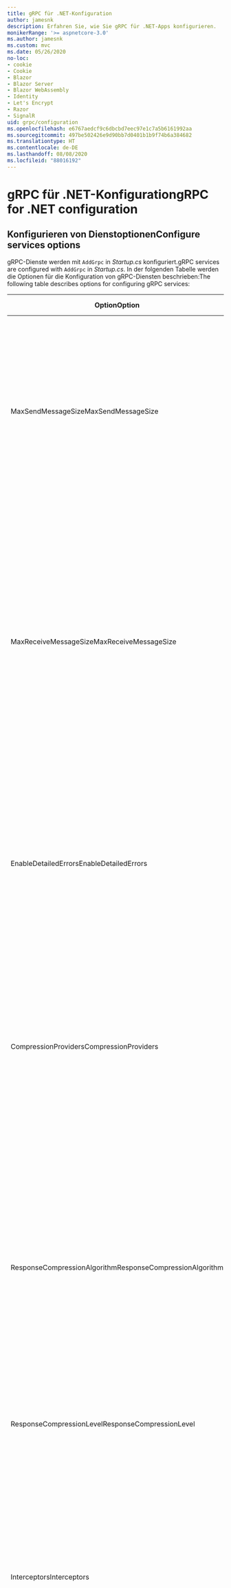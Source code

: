 ```yaml
---
title: gRPC für .NET-Konfiguration
author: jamesnk
description: Erfahren Sie, wie Sie gRPC für .NET-Apps konfigurieren.
monikerRange: '>= aspnetcore-3.0'
ms.author: jamesnk
ms.custom: mvc
ms.date: 05/26/2020
no-loc:
- cookie
- Cookie
- Blazor
- Blazor Server
- Blazor WebAssembly
- Identity
- Let's Encrypt
- Razor
- SignalR
uid: grpc/configuration
ms.openlocfilehash: e6767aedcf9c6dbcbd7eec97e1c7a5b6161992aa
ms.sourcegitcommit: 497be502426e9d90bb7d0401b1b9f74b6a384682
ms.translationtype: HT
ms.contentlocale: de-DE
ms.lasthandoff: 08/08/2020
ms.locfileid: "88016192"
---
```

# <a name="grpc-for-net-configuration"></a><span data-ttu-id="57e87-103">gRPC für .NET-Konfiguration</span><span class="sxs-lookup"><span data-stu-id="57e87-103">gRPC for .NET configuration</span></span>

## <a name="configure-services-options"></a><span data-ttu-id="57e87-104">Konfigurieren von Dienstoptionen</span><span class="sxs-lookup"><span data-stu-id="57e87-104">Configure services options</span></span>

<span data-ttu-id="57e87-105">gRPC-Dienste werden mit `AddGrpc` in *Startup.cs* konfiguriert.</span><span class="sxs-lookup"><span data-stu-id="57e87-105">gRPC services are configured with `AddGrpc` in *Startup.cs*.</span></span> <span data-ttu-id="57e87-106">In der folgenden Tabelle werden die Optionen für die Konfiguration von gRPC-Diensten beschrieben:</span><span class="sxs-lookup"><span data-stu-id="57e87-106">The following table describes options for configuring gRPC services:</span></span>

| <span data-ttu-id="57e87-107">Option</span><span class="sxs-lookup"><span data-stu-id="57e87-107">Option</span></span> | <span data-ttu-id="57e87-108">Standardwert</span><span class="sxs-lookup"><span data-stu-id="57e87-108">Default Value</span></span> | <span data-ttu-id="57e87-109">Beschreibung</span><span class="sxs-lookup"><span data-stu-id="57e87-109">Description</span></span> |
| ------ | ------------- | ----------- |
| <span data-ttu-id="57e87-110">MaxSendMessageSize</span><span class="sxs-lookup"><span data-stu-id="57e87-110">MaxSendMessageSize</span></span> | `null` | <span data-ttu-id="57e87-111">Die maximale Nachrichtengröße in Bytes, die vom Server gesendet werden kann.</span><span class="sxs-lookup"><span data-stu-id="57e87-111">The maximum message size in bytes that can be sent from the server.</span></span> <span data-ttu-id="57e87-112">Der Versuch, eine Nachricht zu senden, die die konfigurierte maximale Nachrichtengröße überschreitet, führt zu einer Ausnahme.</span><span class="sxs-lookup"><span data-stu-id="57e87-112">Attempting to send a message that exceeds the configured maximum message size results in an exception.</span></span> <span data-ttu-id="57e87-113">Wenn dieser Wert auf `null` festgelegt wird, ist die Größe der Nachricht unbegrenzt.</span><span class="sxs-lookup"><span data-stu-id="57e87-113">When set to `null`, the message size is unlimited.</span></span> |
| <span data-ttu-id="57e87-114">MaxReceiveMessageSize</span><span class="sxs-lookup"><span data-stu-id="57e87-114">MaxReceiveMessageSize</span></span> | <span data-ttu-id="57e87-115">4 MB</span><span class="sxs-lookup"><span data-stu-id="57e87-115">4 MB</span></span> | <span data-ttu-id="57e87-116">Die maximale Nachrichtengröße in Bytes, die vom Server empfangen werden kann.</span><span class="sxs-lookup"><span data-stu-id="57e87-116">The maximum message size in bytes that can be received by the server.</span></span> <span data-ttu-id="57e87-117">Wenn der Server eine Nachricht erhält, die diesen Grenzwert überschreitet, wird eine Ausnahme ausgelöst.</span><span class="sxs-lookup"><span data-stu-id="57e87-117">If the server receives a message that exceeds this limit, it throws an exception.</span></span> <span data-ttu-id="57e87-118">Eine Erhöhung dieses Werts ermöglicht es dem Server, größere Nachrichten zu empfangen, kann sich jedoch negativ auf den Arbeitsspeicherverbrauch auswirken.</span><span class="sxs-lookup"><span data-stu-id="57e87-118">Increasing this value allows the server to receive larger messages, but can negatively impact memory consumption.</span></span> <span data-ttu-id="57e87-119">Wenn dieser Wert auf `null` festgelegt wird, ist die Größe der Nachricht unbegrenzt.</span><span class="sxs-lookup"><span data-stu-id="57e87-119">When set to `null`, the message size is unlimited.</span></span> |
| <span data-ttu-id="57e87-120">EnableDetailedErrors</span><span class="sxs-lookup"><span data-stu-id="57e87-120">EnableDetailedErrors</span></span> | `false` | <span data-ttu-id="57e87-121">Bei `true` werden detaillierte Ausnahmemeldungen an Clients zurückgegeben, wenn eine Ausnahme in einer Dienstmethode ausgelöst wird.</span><span class="sxs-lookup"><span data-stu-id="57e87-121">If `true`, detailed exception messages are returned to clients when an exception is thrown in a service method.</span></span> <span data-ttu-id="57e87-122">Der Standardwert ist `false`.</span><span class="sxs-lookup"><span data-stu-id="57e87-122">The default is `false`.</span></span> <span data-ttu-id="57e87-123">Das Festlegen von `EnableDetailedErrors` auf `true` kann zum Verlust von vertraulichen Informationen führen.</span><span class="sxs-lookup"><span data-stu-id="57e87-123">Setting `EnableDetailedErrors` to `true` can leak sensitive information.</span></span> |
| <span data-ttu-id="57e87-124">CompressionProviders</span><span class="sxs-lookup"><span data-stu-id="57e87-124">CompressionProviders</span></span> | <span data-ttu-id="57e87-125">gzip</span><span class="sxs-lookup"><span data-stu-id="57e87-125">gzip</span></span> | <span data-ttu-id="57e87-126">Eine Sammlung von Komprimierungsanbietern, die zum Komprimieren und Dekomprimieren von Nachrichten verwendet werden.</span><span class="sxs-lookup"><span data-stu-id="57e87-126">A collection of compression providers used to compress and decompress messages.</span></span> <span data-ttu-id="57e87-127">Es können benutzerdefinierte Komprimierungsanbieter erstellt und der Sammlung hinzugefügt werden.</span><span class="sxs-lookup"><span data-stu-id="57e87-127">Custom compression providers can be created and added to the collection.</span></span> <span data-ttu-id="57e87-128">Die standardmäßig konfigurierten Anbieter unterstützen die **gzip**-Komprimierung.</span><span class="sxs-lookup"><span data-stu-id="57e87-128">The default configured providers support **gzip** compression.</span></span> |
| <span data-ttu-id="57e87-129"><span style="word-break:normal;word-wrap:normal">ResponseCompressionAlgorithm</span></span><span class="sxs-lookup"><span data-stu-id="57e87-129"><span style="word-break:normal;word-wrap:normal">ResponseCompressionAlgorithm</span></span></span> | `null` | <span data-ttu-id="57e87-130">Der Komprimierungsalgorithmus, der zur Komprimierung der vom Server gesendeten Nachrichten verwendet wird.</span><span class="sxs-lookup"><span data-stu-id="57e87-130">The compression algorithm used to compress messages sent from the server.</span></span> <span data-ttu-id="57e87-131">Der Algorithmus muss mit einem Komprimierungsanbieter in `CompressionProviders` übereinstimmen.</span><span class="sxs-lookup"><span data-stu-id="57e87-131">The algorithm must match a compression provider in `CompressionProviders`.</span></span> <span data-ttu-id="57e87-132">Damit der Algorithmus eine Antwort komprimieren kann, muss der Client angeben, dass er den Algorithmus unterstützt, indem er ihn im **grpc-accept-encoding**-Header sendet.</span><span class="sxs-lookup"><span data-stu-id="57e87-132">For the algorithm to compress a response, the client must indicate it supports the algorithm by sending it in the **grpc-accept-encoding** header.</span></span> |
| <span data-ttu-id="57e87-133">ResponseCompressionLevel</span><span class="sxs-lookup"><span data-stu-id="57e87-133">ResponseCompressionLevel</span></span> | `null` | <span data-ttu-id="57e87-134">Die Komprimierungsstufe, die zur Komprimierung der vom Server gesendeten Nachrichten verwendet wird.</span><span class="sxs-lookup"><span data-stu-id="57e87-134">The compress level used to compress messages sent from the server.</span></span> |
| <span data-ttu-id="57e87-135">Interceptors</span><span class="sxs-lookup"><span data-stu-id="57e87-135">Interceptors</span></span> | <span data-ttu-id="57e87-136">Keine</span><span class="sxs-lookup"><span data-stu-id="57e87-136">None</span></span> | <span data-ttu-id="57e87-137">Eine Sammlung von Interceptors, die bei jedem gRPC-Aufruf ausgeführt werden.</span><span class="sxs-lookup"><span data-stu-id="57e87-137">A collection of interceptors that are run with each gRPC call.</span></span> <span data-ttu-id="57e87-138">Interceptors werden in der Reihenfolge ausgeführt, in der sie registriert sind.</span><span class="sxs-lookup"><span data-stu-id="57e87-138">Interceptors are run in the order they are registered.</span></span> <span data-ttu-id="57e87-139">Global konfigurierte Interceptors werden vor Interceptors ausgeführt, die für einen einzelnen Dienst konfiguriert sind.</span><span class="sxs-lookup"><span data-stu-id="57e87-139">Globally configured interceptors are run before interceptors configured for a single service.</span></span> <span data-ttu-id="57e87-140">Weitere Informationen über gRPC-Interceptors finden Sie unter [gRPC-Interceptors im Vergleich zur Middleware](xref:grpc/migration#grpc-interceptors-vs-middleware).</span><span class="sxs-lookup"><span data-stu-id="57e87-140">For more information about gRPC interceptors, see [gRPC Interceptors vs. Middleware](xref:grpc/migration#grpc-interceptors-vs-middleware).</span></span> |
| <span data-ttu-id="57e87-141">IgnoreUnknownServices</span><span class="sxs-lookup"><span data-stu-id="57e87-141">IgnoreUnknownServices</span></span> | `false` | <span data-ttu-id="57e87-142">Bei `true` geben Aufrufe unbekannter Dienste und Methoden nicht den Status **UNIMPLEMENTED** zurück, und die Anforderung wird an die nächste registrierte Middleware in ASP.NET Core übergeben.</span><span class="sxs-lookup"><span data-stu-id="57e87-142">If `true`, calls to unknown services and methods don't return an **UNIMPLEMENTED** status, and the request passes to the next registered middleware in ASP.NET Core.</span></span> |

<span data-ttu-id="57e87-143">Optionen können für alle Dienste konfiguriert werden, indem ein Optionsdelegat für den `AddGrpc`-Aufruf in `Startup.ConfigureServices` bereitgestellt wird:</span><span class="sxs-lookup"><span data-stu-id="57e87-143">Options can be configured for all services by providing an options delegate to the `AddGrpc` call in `Startup.ConfigureServices`:</span></span>

[!code-csharp[](~/grpc/configuration/sample/GrcpService/Startup.cs?name=snippet)]

<span data-ttu-id="57e87-144">Optionen für einen einzelnen Dienst haben Vorrang vor den globalen Optionen in `AddGrpc` und können mit `AddServiceOptions<TService>` konfiguriert werden:</span><span class="sxs-lookup"><span data-stu-id="57e87-144">Options for a single service override the global options provided in `AddGrpc` and can be configured using `AddServiceOptions<TService>`:</span></span>

[!code-csharp[](~/grpc/configuration/sample/GrcpService/Startup2.cs?name=snippet)]

## <a name="configure-client-options"></a><span data-ttu-id="57e87-145">Konfigurieren von Clientoptionen</span><span class="sxs-lookup"><span data-stu-id="57e87-145">Configure client options</span></span>

<span data-ttu-id="57e87-146">Die gRPC-Clientkonfiguration ist auf `GrpcChannelOptions` festgelegt.</span><span class="sxs-lookup"><span data-stu-id="57e87-146">gRPC client configuration is set on `GrpcChannelOptions`.</span></span> <span data-ttu-id="57e87-147">In der folgenden Tabelle werden die Optionen für die Konfiguration von gRPC-Kanälen beschrieben:</span><span class="sxs-lookup"><span data-stu-id="57e87-147">The following table describes options for configuring gRPC channels:</span></span>

| <span data-ttu-id="57e87-148">Option</span><span class="sxs-lookup"><span data-stu-id="57e87-148">Option</span></span> | <span data-ttu-id="57e87-149">Standardwert</span><span class="sxs-lookup"><span data-stu-id="57e87-149">Default Value</span></span> | <span data-ttu-id="57e87-150">Beschreibung</span><span class="sxs-lookup"><span data-stu-id="57e87-150">Description</span></span> |
| ------ | ------------- | ----------- |
| <span data-ttu-id="57e87-151">HttpHandler</span><span class="sxs-lookup"><span data-stu-id="57e87-151">HttpHandler</span></span> | <span data-ttu-id="57e87-152">Neue Instanz</span><span class="sxs-lookup"><span data-stu-id="57e87-152">New instance</span></span> | <span data-ttu-id="57e87-153">Der `HttpMessageHandler` wird für gRPC-Aufrufe verwendet.</span><span class="sxs-lookup"><span data-stu-id="57e87-153">The `HttpMessageHandler` used to make gRPC calls.</span></span> <span data-ttu-id="57e87-154">Ein Client kann so eingestellt werden, dass er einen benutzerdefinierten `HttpClientHandler` konfiguriert oder der HTTP-Pipeline zusätzliche Handler für gRPC-Aufrufe hinzufügt.</span><span class="sxs-lookup"><span data-stu-id="57e87-154">A client can be set to configure a custom `HttpClientHandler` or add additional handlers to the HTTP pipeline for gRPC calls.</span></span> <span data-ttu-id="57e87-155">Wenn kein `HttpMessageHandler` angegeben ist, wird eine neue `HttpClientHandler`-Instanz für den Kanal mit automatischer Entfernung erstellt.</span><span class="sxs-lookup"><span data-stu-id="57e87-155">If no `HttpMessageHandler` is specified, a new `HttpClientHandler` instance is created for the channel with automatic disposal.</span></span> |
| <span data-ttu-id="57e87-156">HttpClient</span><span class="sxs-lookup"><span data-stu-id="57e87-156">HttpClient</span></span> | `null` | <span data-ttu-id="57e87-157">Der `HttpClient` wird für gRPC-Aufrufe verwendet.</span><span class="sxs-lookup"><span data-stu-id="57e87-157">The `HttpClient` used to make gRPC calls.</span></span> <span data-ttu-id="57e87-158">Diese Einstellung ist eine Alternative zum `HttpHandler`.</span><span class="sxs-lookup"><span data-stu-id="57e87-158">This setting is an alternative to `HttpHandler`.</span></span> |
| <span data-ttu-id="57e87-159">DisposeHttpClient</span><span class="sxs-lookup"><span data-stu-id="57e87-159">DisposeHttpClient</span></span> | `false` | <span data-ttu-id="57e87-160">Wenn diese Option auf `true` festgelegt und ein `HttpMessageHandler` oder `HttpClient` angegeben ist, wird entweder der `HttpHandler` oder `HttpClient` entfernt, wenn der `GrpcChannel` entfernt wird.</span><span class="sxs-lookup"><span data-stu-id="57e87-160">If set to `true` and an `HttpMessageHandler` or `HttpClient` is specified, then either the `HttpHandler` or `HttpClient`, respectively, is disposed when the `GrpcChannel` is disposed.</span></span> |
| <span data-ttu-id="57e87-161">LoggerFactory</span><span class="sxs-lookup"><span data-stu-id="57e87-161">LoggerFactory</span></span> | `null` | <span data-ttu-id="57e87-162">Die `LoggerFactory`, die vom Client zur Protokollierung von Informationen über gRPC-Aufrufe verwendet wird.</span><span class="sxs-lookup"><span data-stu-id="57e87-162">The `LoggerFactory` used by the client to log information about gRPC calls.</span></span> <span data-ttu-id="57e87-163">Eine `LoggerFactory`-Instanz kann aus der Abhängigkeitsinjektion aufgelöst oder mit `LoggerFactory.Create` erstellt werden.</span><span class="sxs-lookup"><span data-stu-id="57e87-163">A `LoggerFactory` instance can be resolved from dependency injection or created using `LoggerFactory.Create`.</span></span> <span data-ttu-id="57e87-164">Beispiele für die Konfiguration der Protokollierung finden Sie unter <xref:grpc/diagnostics#grpc-client-logging>.</span><span class="sxs-lookup"><span data-stu-id="57e87-164">For examples of configuring logging, see <xref:grpc/diagnostics#grpc-client-logging>.</span></span> |
| <span data-ttu-id="57e87-165">MaxSendMessageSize</span><span class="sxs-lookup"><span data-stu-id="57e87-165">MaxSendMessageSize</span></span> | `null` | <span data-ttu-id="57e87-166">Die maximale Nachrichtengröße in Bytes, die vom Client gesendet werden kann.</span><span class="sxs-lookup"><span data-stu-id="57e87-166">The maximum message size in bytes that can be sent from the client.</span></span> <span data-ttu-id="57e87-167">Der Versuch, eine Nachricht zu senden, die die konfigurierte maximale Nachrichtengröße überschreitet, führt zu einer Ausnahme.</span><span class="sxs-lookup"><span data-stu-id="57e87-167">Attempting to send a message that exceeds the configured maximum message size results in an exception.</span></span> <span data-ttu-id="57e87-168">Wenn dieser Wert auf `null` festgelegt wird, ist die Größe der Nachricht unbegrenzt.</span><span class="sxs-lookup"><span data-stu-id="57e87-168">When set to `null`, the message size is unlimited.</span></span> |
| <span data-ttu-id="57e87-169"><span style="word-break:normal;word-wrap:normal">MaxReceiveMessageSize</span></span><span class="sxs-lookup"><span data-stu-id="57e87-169"><span style="word-break:normal;word-wrap:normal">MaxReceiveMessageSize</span></span></span> | <span data-ttu-id="57e87-170">4 MB</span><span class="sxs-lookup"><span data-stu-id="57e87-170">4 MB</span></span> | <span data-ttu-id="57e87-171">Die maximale Nachrichtengröße in Bytes, die vom Client empfangen werden kann.</span><span class="sxs-lookup"><span data-stu-id="57e87-171">The maximum message size in bytes that can be received by the client.</span></span> <span data-ttu-id="57e87-172">Wenn der Client eine Nachricht erhält, die diesen Grenzwert überschreitet, wird eine Ausnahme ausgelöst.</span><span class="sxs-lookup"><span data-stu-id="57e87-172">If the client receives a message that exceeds this limit, it throws an exception.</span></span> <span data-ttu-id="57e87-173">Eine Erhöhung dieses Werts ermöglicht es dem Client, größere Nachrichten zu empfangen, kann sich jedoch negativ auf den Arbeitsspeicherverbrauch auswirken.</span><span class="sxs-lookup"><span data-stu-id="57e87-173">Increasing this value allows the client to receive larger messages, but can negatively impact memory consumption.</span></span> <span data-ttu-id="57e87-174">Wenn dieser Wert auf `null` festgelegt wird, ist die Größe der Nachricht unbegrenzt.</span><span class="sxs-lookup"><span data-stu-id="57e87-174">When set to `null`, the message size is unlimited.</span></span> |
| <span data-ttu-id="57e87-175">Anmeldeinformationen</span><span class="sxs-lookup"><span data-stu-id="57e87-175">Credentials</span></span> | `null` | <span data-ttu-id="57e87-176">Eine `ChannelCredentials`-Instanz.</span><span class="sxs-lookup"><span data-stu-id="57e87-176">A `ChannelCredentials` instance.</span></span> <span data-ttu-id="57e87-177">Anmeldeinformationen werden verwendet, um Authentifizierungsmetadaten zu gRPC-Aufrufen hinzuzufügen.</span><span class="sxs-lookup"><span data-stu-id="57e87-177">Credentials are used to add authentication metadata to gRPC calls.</span></span> |
| <span data-ttu-id="57e87-178">CompressionProviders</span><span class="sxs-lookup"><span data-stu-id="57e87-178">CompressionProviders</span></span> | <span data-ttu-id="57e87-179">gzip</span><span class="sxs-lookup"><span data-stu-id="57e87-179">gzip</span></span> | <span data-ttu-id="57e87-180">Eine Sammlung von Komprimierungsanbietern, die zum Komprimieren und Dekomprimieren von Nachrichten verwendet werden.</span><span class="sxs-lookup"><span data-stu-id="57e87-180">A collection of compression providers used to compress and decompress messages.</span></span> <span data-ttu-id="57e87-181">Es können benutzerdefinierte Komprimierungsanbieter erstellt und der Sammlung hinzugefügt werden.</span><span class="sxs-lookup"><span data-stu-id="57e87-181">Custom compression providers can be created and added to the collection.</span></span> <span data-ttu-id="57e87-182">Die standardmäßig konfigurierten Anbieter unterstützen die **gzip**-Komprimierung.</span><span class="sxs-lookup"><span data-stu-id="57e87-182">The default configured providers support **gzip** compression.</span></span> |

<span data-ttu-id="57e87-183">Der folgende Code</span><span class="sxs-lookup"><span data-stu-id="57e87-183">The following code:</span></span>

* <span data-ttu-id="57e87-184">Legt die maximale Größe der Nachricht zum Senden und Empfangen für den Kanal fest.</span><span class="sxs-lookup"><span data-stu-id="57e87-184">Sets the maximum send and receive message size on the channel.</span></span>
* <span data-ttu-id="57e87-185">Erstellt einen Client.</span><span class="sxs-lookup"><span data-stu-id="57e87-185">Creates a client.</span></span>

[!code-csharp[](~/grpc/configuration/sample/Program.cs?name=snippet&highlight=3-8)]

[!INCLUDE[](~/includes/gRPCazure.md)]

## <a name="additional-resources"></a><span data-ttu-id="57e87-186">Zusätzliche Ressourcen</span><span class="sxs-lookup"><span data-stu-id="57e87-186">Additional resources</span></span>

* <xref:grpc/aspnetcore>
* <xref:grpc/client>
* <xref:grpc/diagnostics>
* <xref:tutorials/grpc/grpc-start>
